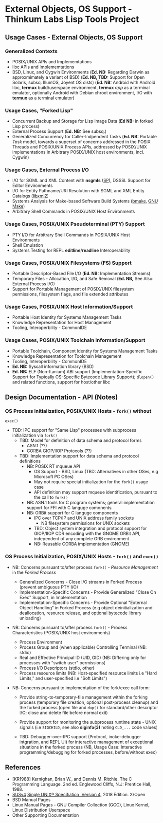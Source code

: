 External Objects, OS Support - Thinkum Labs Lisp Tools Project
==============================================================

## Usage Cases - External Objects, OS Support

### Generalized Contexts

* POSIX/UNIX APIs and Implememtations
* libc APIs and Implememtations
* BSD, Linux, and Cygwin Environments (**Ed. NB:** Regarding Darwin as
  approxmimately a variant of BSD) (**Ed. NB, TBD:** Support for Open
  Solaris, subsq. IllumOS, Joyent OS dists) (**Ed. NB:** Android with
  Android libc,  **termux**  build/userspace environment, **termux**
  _app_ as a terminal emulator, optionally Android with Debian chroot
  environment, I/O with **termux** as a terminal emulator)

### Usage Cases, "Forked Lisp"

* Concurrent Backup and Storage for Lisp Image Data (**Ed NB:** in
  forked Lisp process)
* External Process Support (**Ed. NB:** See subsq.)
* Generalized Concurrency for Caller-Indpendent Tasks (**Ed. NB:**
  Portable _Task_ model, towards a superset of concerns addressed in the
  POSIX Threads and POSIX/UNIX Process APIs, addressed by POSIX/UNIX
  implementations in Arbitrary POSIX/UNIX host environments, incl. Cygwin)

### Usage Cases, External Process I/O

* I/O for SGML and XML Content with **nsgmls** ([SP][sp]), DSSSL Support
  for Editor Environments
* I/O for Entity Pathname/URI Resolution with SGML and XML Entity Catalogs
  ([libxml2][libxml2])
* Systems Analysis for Make-based Software Build Systems
  ([bmake][bmake], [GNU Make][gmake])
* Arbitrary Shell Commands in POSIX/UNIX Host Environments

### Usage Cases, POSIX/UNIX Pseudoterminal (PTY) Support

* PTY I/O for Arbitrary Shell Commands in POSIX/UNIX Host Environments
* Shell Emulation
* Systems Testing for REPL **editline**/**readline** Interoperability

### Usage Cases, POSIX/UNIX Filesystems (FS) Support

* Portable Descriptor-Based File I/O (**Ed. NB:** Implementation Streams)
* Temporary Files - Allocation, I/O, and Safe Removal (**Ed. NB,** See
  Also: External Process I/O)
* Support for Portable Management of POSIX/UNIX filesystem permissions,
  filesystem  flags, and file extended attributes

### Usage Cases, POSIX/UNIX Host Information/Support

* Portable Host Identity for Systems Management Tasks
* Knowledge Representation for Host Management
* Tooling, Interoperbility - CommonIDE

### Usage Cases, POSIX/UNIX Toolchain Information/Support

* Portable Toolchain, Component Identity for Systems Management Tasks
* Knowledge Representation for Toolchain Management
* Tooling, Interoperbility - CommonIDE
* **Ed. NB:** Syscall information library (BSD)
* **Ed. NB:** ELF (Non-Itanium) ABI support (Implementation-Specific
  Support for Typically OS-Specific Bytecode Library Support);
  `dlopen()` and related functions, support for host/other libc


## Design Documentation - API (Notes)

### OS Process Initialization, POSIX/UNIX Hosts - `fork()` without
  `exec()`

* TBD: IPC support for "Same Lisp" processes with subprocess
  initialization via `fork()`
    * TBD: Model for definition of data schema and protocol forms
        * ASN.1 (??)
        * CORBA GIOP/IIOP Protocols (??)
    * TBD: Implementation support for data schema and protocol
      definitions
        * NB: POSIX RT mqueue API
            * OS Support - BSD, Linux (TBD: Alternatives in other OSes,
              e.g Microsoft PC OSes)
            * May not require special initialization for the `fork()`
              usage case
            * API definition may support mqueue identification, pursuant
              to the call to `fork()`
        * NB: ASN.1 tools for C program systems; general implementation
          support for FFI with C languge comonents
        * NB: ORBit support for C languge components
            * IPC over TCP/IP and UNIX address family sockets
                * NB filesystem permissions for UNIX sockets
            * TBD: Object system integration and protocol support for
              GIOP/IIOP CDR encoding with the GNOME ORBit API, independent
              of any complete ORB environment
            * NB: Reusable CORBA implementation (GNOME)

### OS Process Initialization, POSIX/UNIX Hosts - `fork()` and `exec()`

* NB: Concerns pursuant to/after process `fork()` - _Resource
  Management_ in the _Forked Process_
    * Generalized Concerns - Close I/O streams in Forked Process
      (prevent ambiguous PTY I/O)
    * Implementation-Specific Concerns - Provide Generalized "Close On
      Exec" Support, in Implementation
    * Implementation-Specific Concerns - Provide Optional "External
      Object Handling" in Forked Process (e.g object deinitialization
      and deallocation, resource release, and optional bytecode library
      unloading)

* NB: Concerns pursuant to/after process `fork()` - Process
  Characteristics (POSIX/UNIX host environments)
    * Process Environment
    * Process Group and (when applicable) Controlling Terminal (NB: stdio)
    * Real and Effective Principal ID (UID, GID) (NB: Differing only
      for processes with "switch user" permissions)
    * Process I/O Descriptors (stdio, other)
    * Process resource limits (NB: Host-specified resource limits i.e
      "Hard Limits," and user-specified i.e "Soft Limits")

* NB: Concerns pursuant to implementation of the fork/exec call form:
    * Provide string-to-temporary-file management within the forking
      process (temporary file creation, optional post-process cleanup)
      and the forked process (open file and `dup()` for standard/other
      descriptor I/O; close and delete file before normal exit)

    * Provide support for monitoring the subprocess runtime state - UNIX
      signals (i.e `SIGCHILD`, see also **siginfo(3)** noting `CLD_...`
      code values)

    * TBD: Debugger-over-IPC support (Protocol, inoke-debugger
      intgration, and REPL UI) for interactive management of exceptional
      situations in the forked process (NB, Usage Case: Interactive
      programming/debugging for forked processes, before/without exec)



## References

* [KR1988] Kernighan, Brian W., and Dennis M. Ritchie. The C Programming
  Language. 2nd ed. Englewood Cliffs, N.J: Prentice Hall, 1988.
* [SUSv4] [Single UNIX® Specifiation, Version 4][susv4], 2018 Edition. X/Open
* BSD Manual Pages
* Linux Manual Pages - GNU Compiler Collection (GCC), Linux Kernel,
  Linux Distribution Userspace
* Other Supporting Documentation

[sp]: http://www.jclark.com/sp/
[libxml2]: http://xmlsoft.org/
[bmake]: http://www.crufty.net/help/sjg/bmake.html
[gmake]: http://www.gnu.org/software/make/
[susv4]: https://publications.opengroup.org/t101
